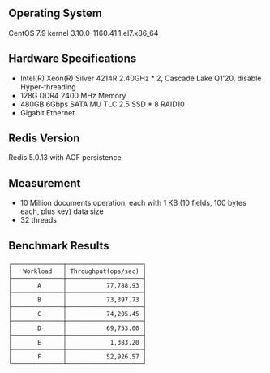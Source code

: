 ## Operating System ##
CentOS 7.9 kernel 3.10.0-1160.41.1.el7.x86_64

## Hardware Specifications ##
- Intel(R) Xeon(R) Silver 4214R 2.40GHz * 2, Cascade Lake Q1'20, disable Hyper-threading 
- 128G DDR4 2400 MHz Memory
- 480GB 6Gbps SATA MU TLC 2.5 SSD * 8 RAID10
- Gigabit Ethernet

## Redis Version ##
Redis 5.0.13 with AOF persistence

## Measurement ##
- 10 Million documents operation, each with 1 KB (10 fields, 100 bytes each, plus key) data size
- 32 threads

## Benchmark Results ##
    ┌──────────────┬─────────────────────┐
    │   Workload   │ Throughput(ops/sec) │
    ├──────────────┼─────────────────────┤
    │       A      │           77,788.93 │
    ├──────────────┼─────────────────────┤
    │       B      │           73,397.73 │
    ├──────────────┼─────────────────────┤
    │       C      │           74,205.45 │
    ├──────────────┼─────────────────────┤
    │       D      │           69,753.00 │
    ├──────────────┼─────────────────────┤
    │       E      │            1,383.20 │
    ├──────────────┼─────────────────────┤
    │       F      │           52,926.57 │
    └──────────────┴─────────────────────┘
